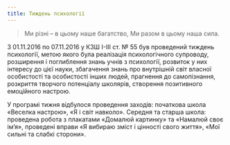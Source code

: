 ```yaml
---
title: Тиждень психології
---
```


> Ми різні – в цьому наше багатство,
> Ми разом в цьому наша сила.

З 01.11.2016 по 07.11.2016 у КЗШ І-ІІІ ст. № 55 був проведений тиждень психології, метою якого була реалізація психологічного супроводу, розширення і поглиблення знань учнів з психології, розвиток у них інтересу до цієї науки, збагачення знань про внутрішній світ власної особистості та особистості інших людей, прагнення до самопізнання, розкриття творчого потенціалу школярів, створення позитивного емоційного настрою.

У програмі тижня відбулося проведення заходів: початкова школа «Веселка настрою», «Я і світ навколо». Середня та старша школа: проведена робота з плакатами «Домалюй картинку» та «Намалюй своє ім’я», проведені вправи «Я вибираю зміст і цінності свого життя», «Мої сильні та слабкі сторони».

<slideshow id="_/72157676257459145" />
